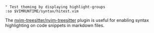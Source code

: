 ```vim
" Test theming by displaying highlight-groups
:so $VIMRUNTIME/syntax/hitest.vim
```
The [nvim-treesitter/nvim-treesitter](https://github.com/nvim-treesitter/nvim-treesitter) plugin is useful for enabling syntax highlighting on code snippets in markdown files.
